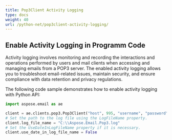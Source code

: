 ```yaml
---
title: Pop3Client Activity Logging
type: docs
weight: 40
url: /python-net/pop3client-activity-logging/
---
```


## **Enable Activity Logging in Programm Code**

Activity logging involves monitoring and recording the interactions and operations performed by users and mail clients when accessing and managing emails from a POP3 server. The enabled activity logging allows you to troubleshoot email-related issues, maintain security, and ensure compliance with data retention and privacy regulations. 

The following code sample demonstrates how to enable activity logging with Python API: 

```py
import aspose.email as ae

client = ae.clients.pop3.Pop3Client("host", 995, "username", "password", ae.clients.SecurityOptions.AUTO)
# Set the path to the log file using the LogFileName property.
client.log_file_name = "C:\\Aspose.Email.Pop3.log"
# Set the UseDateInLogFileName property if it is necessary.
client.use_date_in_log_file_name = False
```
